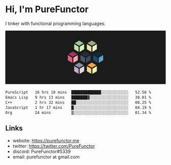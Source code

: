 # Hi, I'm PureFunctor

I tinker with functional programming languages.

![Vitriol Header](./vitriol.png)

<!--START_SECTION:waka-->
```text
PureScript   16 hrs 10 mins  █████████████░░░░░░░░░░░░   52.58 % 
Emacs Lisp   9 hrs 13 mins   ███████▓░░░░░░░░░░░░░░░░░   30.01 % 
C++          2 hrs 32 mins   ██░░░░░░░░░░░░░░░░░░░░░░░   08.25 % 
JavaScript   1 hr 17 mins    █░░░░░░░░░░░░░░░░░░░░░░░░   04.19 % 
Org          24 mins         ▒░░░░░░░░░░░░░░░░░░░░░░░░   01.34 % 
```
<!--END_SECTION:waka-->

## Links
+ website: https://purefunctor.me
+ twitter: https://twitter.com/PureFunctor
+ discord: PureFunctor#5339
+ email: purefunctor at gmail.com
